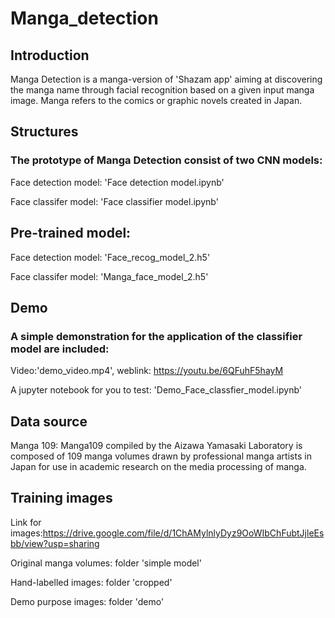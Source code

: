 # Manga_detection
## Introduction 
Manga Detection is a manga-version of 'Shazam app' aiming at discovering the manga name through facial recognition based on a given input manga image. Manga refers to the comics or graphic novels created in Japan.

## Structures 
### The prototype of Manga Detection consist of two CNN models: 

Face detection model: 'Face detection model.ipynb'

Face classifer model: 'Face classifier model.ipynb'

## Pre-trained model:

Face detection model: 'Face_recog_model_2.h5'

Face classifer model: 'Manga_face_model_2.h5'

## Demo
### A simple demonstration for the application of the classifier model are included:
Video:'demo_video.mp4', weblink: https://youtu.be/6QFuhF5hayM

A jupyter notebook for you to test: 'Demo_Face_classfier_model.ipynb'

## Data source
Manga 109: Manga109 compiled by the Aizawa Yamasaki Laboratory is composed of 109 manga volumes drawn by professional manga artists in Japan for use in academic research on the media processing of manga. 

## Training images
Link for images:https://drive.google.com/file/d/1ChAMylnlyDyz9OoWIbChFubtJjleEsbb/view?usp=sharing

Original manga volumes: folder 'simple model'

Hand-labelled images: folder 'cropped'

Demo purpose images: folder 'demo'
